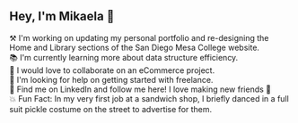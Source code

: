 ## Hey, I'm Mikaela 👋
⚒️ I'm working on updating my personal portfolio and re-designing the Home and Library sections of the San Diego Mesa College website.<br />
📚 I'm currently learning more about data structure efficiency.<br />
🤝 I would love to collaborate on an eCommerce project.<br />
🧐 I'm looking for help on getting started with freelance.<br />
📨 Find me on LinkedIn and follow me here! I love making new friends 🙂<br />
💥 Fun Fact: In my very first job at a sandwich shop, I briefly danced in a full suit pickle costume on the street to advertise for them.<img src="https://github.com/user-attachments/assets/36f12b42-dfad-4cdb-8dc9-7c6f56c5dccf" width="10px" height="15px" />
<!--
**open-rhoads/open-rhoads** is a ✨ _special_ ✨ repository because its `README.md` (this file) appears on your GitHub profile.

Here are some ideas to get you started:

- 🔭 I’m currently working on ...
- 🌱 I’m currently learning ...
- 👯 I’m looking to collaborate on ...
- 🤔 I’m looking for help with ...
- 💬 Ask me about ...
- 📫 How to reach me: ...
- 😄 Pronouns: ...
- ⚡ Fun fact: ...
-->
